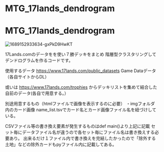 # MTG_17lands_dendrogram

# MTG_17lands_dendrogram

![1689152933634-gxPkD9HwKT](https://github.com/ManaBurnSaito/MTG_17lands_dendrogram/assets/139425458/d60ea8cf-f2e8-432e-8f33-8e551d2a20d1)


17Lands.comのデータをを使い７勝デッキをまとめ
階層型クラスタリングしてデンドログラムを作るコードです。

使用するデータ
https://www.17lands.com/public_datasets
Game Dataデータ（各自サイトからDL）

或いは
https://www.17lands.com/trophies
からデッキリストを集めて結合した自前のデータ(各自で用意する。）


別途用意するもの（htmlファイルで画像を表示するのに必要）
・imgフォルダ内のカード画像
name_list.tsvでカード名とカード画像ファイル名を紐づけしている。


CSVファイル等の書き換え要素が発生するものはdef main()より上記に記載
セット毎にデータファイル名が違うので各セット毎にファイル名は書き換えする必要あり。
出来るだけ１ファイル内で書き換えを完結したかったので「除外する土地」などの除外カードもpyファイル内に記載してある。
